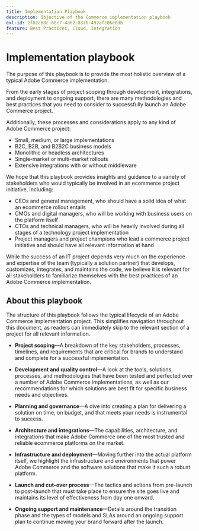 ```yaml
---
title: Implementation Playbook
description: Objective of the Commerce implementation playbook
exl-id: 2f82c68c-60c7-4a62-837b-492afc06e0db
feature: Best Practices, Cloud, Integration
---
```

# Implementation playbook

The purpose of this playbook is to provide the most holistic overview of a typical Adobe Commerce implementation.

From the early stages of project scoping through development, integrations, and deployment to ongoing support, there are many methodologies and best practices that you need to consider to successfully launch an Adobe Commerce project.

Additionally, these processes and considerations apply to any kind of Adobe Commerce project:

- Small, medium, or large implementations
- B2C, B2B, and B2B2C business models
- Monolithic or headless architectures
- Single-market or multi-market rollouts
- Extensive integrations with or without middleware

We hope that this playbook provides insights and guidance to a variety of stakeholders who would typically be involved in an ecommerce project initiative, including:

- CEOs and general management, who should have a solid idea of what an ecommerce rollout entails
- CMOs and digital managers, who will be working with business users on the platform itself
- CTOs and technical managers, who will be heavily involved during all stages of a technology project implementation
- Project managers and project champions who lead a commerce project initiative and should have all relevant information at hand

While the success of an IT project depends very much on the experience and expertise of the team (typically a solution partner) that develops, customizes, integrates, and maintains the code, we believe it is relevant for all stakeholders to familiarize themselves with the best practices of an Adobe Commerce implementation.

## About this playbook

The structure of this playbook follows the typical lifecycle of an Adobe Commerce implementation project. This simplifies navigation throughout this document, as readers can immediately skip to the relevant section of a project for all relevant information.

- **Project scoping**—A breakdown of the key stakeholders, processes, timelines, and requirements that are critical for brands to understand and complete for a successful implementation.

- **Development and quality control**—A look at the tools, solutions, processes, and methodologies that have been tested and perfected over a number of Adobe Commerce implementations, as well as our recommendations for which solutions are best fit for specific business needs and objectives.

- **Planning and governance**—A dive into creating a plan for delivering a solution on time, on budget, and that meets your needs is instrumental to success.

- **Architecture and integrations**—The capabilities, architecture, and integrations that make Adobe Commerce one of the most trusted and reliable ecommerce platforms on the market.

- **Infrastructure and deployment**—Moving further into the actual platform itself, we highlight the infrastructure and environments that power Adobe Commerce and the software solutions that make it such a robust platform.

- **Launch and cut-over process**—The tactics and actions from pre-launch to post-launch that must take place to ensure the site goes live and maintains its level of effectiveness from day one onward.

- **Ongoing support and maintenance**—Details around the transition phase and the types of models and SLAs around an ongoing support plan to continue moving your brand forward after the launch.
